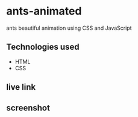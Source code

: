 # ants-animated

ants beautiful animation using CSS and JavaScript 

## Technologies used
* HTML
* CSS

## live link


## screenshot
